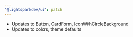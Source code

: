 ```yaml
---
"@lightsparkdev/ui": patch
---
```


- Updates to Button, CardForm, IconWithCircleBackground
- Updates to colors, theme defaults
